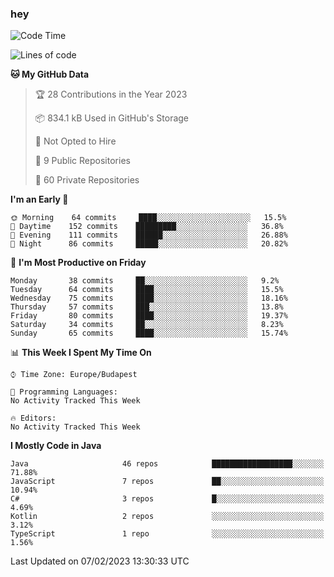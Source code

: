 ### hey

<!--START_SECTION:waka-->
![Code Time](http://img.shields.io/badge/Code%20Time-884%20hrs%2054%20mins-blue)

![Lines of code](https://img.shields.io/badge/From%20Hello%20World%20I%27ve%20Written-654%20Thousand%20lines%20of%20code-blue)

**🐱 My GitHub Data** 

> 🏆 28 Contributions in the Year 2023
 > 
> 📦 834.1 kB Used in GitHub's Storage 
 > 
> 🚫 Not Opted to Hire
 > 
> 📜 9 Public Repositories 
 > 
> 🔑 60 Private Repositories  
 > 
**I'm an Early 🐤** 

```text
🌞 Morning    64 commits     ████░░░░░░░░░░░░░░░░░░░░░   15.5% 
🌆 Daytime    152 commits    █████████░░░░░░░░░░░░░░░░   36.8% 
🌃 Evening    111 commits    ██████░░░░░░░░░░░░░░░░░░░   26.88% 
🌙 Night      86 commits     █████░░░░░░░░░░░░░░░░░░░░   20.82%

```
📅 **I'm Most Productive on Friday** 

```text
Monday       38 commits     ██░░░░░░░░░░░░░░░░░░░░░░░   9.2% 
Tuesday      64 commits     ████░░░░░░░░░░░░░░░░░░░░░   15.5% 
Wednesday    75 commits     ████░░░░░░░░░░░░░░░░░░░░░   18.16% 
Thursday     57 commits     ███░░░░░░░░░░░░░░░░░░░░░░   13.8% 
Friday       80 commits     ████░░░░░░░░░░░░░░░░░░░░░   19.37% 
Saturday     34 commits     ██░░░░░░░░░░░░░░░░░░░░░░░   8.23% 
Sunday       65 commits     ████░░░░░░░░░░░░░░░░░░░░░   15.74%

```


📊 **This Week I Spent My Time On** 

```text
⌚︎ Time Zone: Europe/Budapest

💬 Programming Languages: 
No Activity Tracked This Week

🔥 Editors: 
No Activity Tracked This Week

```

**I Mostly Code in Java** 

```text
Java                     46 repos            ██████████████████░░░░░░░   71.88% 
JavaScript               7 repos             ██░░░░░░░░░░░░░░░░░░░░░░░   10.94% 
C#                       3 repos             █░░░░░░░░░░░░░░░░░░░░░░░░   4.69% 
Kotlin                   2 repos             ░░░░░░░░░░░░░░░░░░░░░░░░░   3.12% 
TypeScript               1 repo              ░░░░░░░░░░░░░░░░░░░░░░░░░   1.56%

```



 Last Updated on 07/02/2023 13:30:33 UTC
<!--END_SECTION:waka-->
